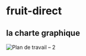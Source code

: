 # fruit-direct

## la charte graphique
![Plan de travail – 2](https://user-images.githubusercontent.com/93978575/146276837-9d6d6c0d-a2a8-4838-94ea-9ac3e63be677.png)
